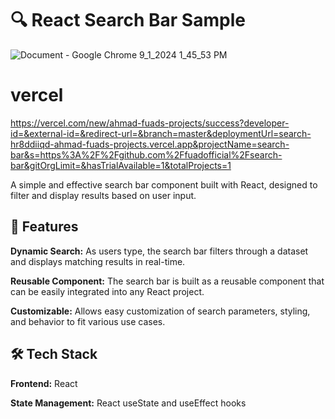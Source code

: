 # 🔍 React Search Bar Sample



![Document - Google Chrome 9_1_2024 1_45_53 PM](https://github.com/user-attachments/assets/16089d9f-54fa-4d5d-ae61-d359d30810d6)




# vercel 




https://vercel.com/new/ahmad-fuads-projects/success?developer-id=&external-id=&redirect-url=&branch=master&deploymentUrl=search-hr8ddiiqd-ahmad-fuads-projects.vercel.app&projectName=search-bar&s=https%3A%2F%2Fgithub.com%2Ffuadofficial%2Fsearch-bar&gitOrgLimit=&hasTrialAvailable=1&totalProjects=1






A simple and effective search bar component built with React, designed to filter and display results based on user input.






## 🚀 Features



**Dynamic Search:** As users type, the search bar filters through a dataset and displays matching results in real-time.



**Reusable Component:** The search bar is built as a reusable component that can be easily integrated into any React project.



**Customizable:** Allows easy customization of search parameters, styling, and behavior to fit various use cases.






## 🛠️ Tech Stack




**Frontend:** React



**State Management:** React useState and useEffect hooks




